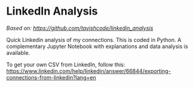 # LinkedIn Analysis

*Based on: https://github.com/tavishcode/linkedin_analysis*

Quick Linkedin analysis of my connections. This is coded in Python. A complementary Jupyter Notebook with explanations and data analysis is available.

To get your own CSV from LinkedIn, follow this: https://www.linkedin.com/help/linkedin/answer/66844/exporting-connections-from-linkedin?lang=en